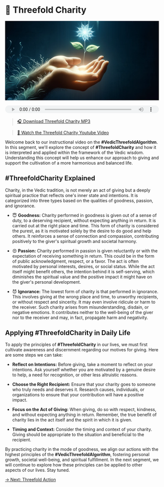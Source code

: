 # 🙏 Threefold Charity

![Threefold Charity](../img/ins-threefold-charity.png)

<audio src="https://indra.team/audio/indra/threefold-charity.mp3" controls style="width:100%;height:25px"></audio>

> [🎧 Download Threefold Charity MP3](https://indra.team/audio/indra/threefold-charity.mp3)

> [🍿 Watch the Threefold Charity Youtube Video](https://youtu.be/5c8Ab_xXH84)

Welcome back to our instructional video on the **#VedicThreefoldAlgorithm**. In this segment, we'll explore the concept of **#ThreefoldCharity** and how it is interpreted and applied within the framework of the Vedic wisdom. Understanding this concept will help us enhance our approach to giving and support the cultivation of a more harmonious and balanced life.

## #ThreefoldCharity Explained

Charity, in the Vedic tradition, is not merely an act of giving but a deeply spiritual practice that reflects one's inner state and intentions. It is categorized into three types based on the qualities of goodness, passion, and ignorance.

  - 😇 **Goodness:** Charity performed in goodness is given out of a sense of duty, to a deserving recipient, without expecting anything in return. It is carried out at the right place and time. This form of charity is considered the purest, as it is motivated solely by the desire to do good and help others. It reinforces a sense of connection and compassion, contributing positively to the giver's spiritual growth and societal harmony.

  - 😍 **Passion:** Charity performed in passion is given reluctantly or with the expectation of receiving something in return. This could be in the form of public acknowledgment, respect, or a favor. The act is often motivated by personal interests, desires, or social status. While the act itself might benefit others, the intention behind it is self-serving, which diminishes the spiritual value and the positive impact it might have on the giver's personal development.

  - 😈 **Ignorance:** The lowest form of charity is that performed in ignorance. This involves giving at the wrong place and time, to unworthy recipients, or without respect and sincerity. It may even involve ridicule or harm to the receiver. Such charity arises from misunderstanding, disdain, or negative emotions. It contributes neither to the well-being of the giver nor to the receiver and may, in fact, propagate harm and negativity.

## Applying #ThreefoldCharity in Daily Life

To apply the principles of **#ThreefoldCharity** in our lives, we must first cultivate awareness and discernment regarding our motives for giving. Here are some steps we can take:

  - **Reflect on Intentions:** Before giving, take a moment to reflect on your intentions. Ask yourself whether you are motivated by a genuine desire to help, a need for recognition, or other less altruistic reasons.

  - **Choose the Right Recipient:** Ensure that your charity goes to someone who truly needs and deserves it. Research causes, individuals, or organizations to ensure that your contribution will have a positive impact.

  - **Focus on the Act of Giving:** When giving, do so with respect, kindness, and without expecting anything in return. Remember, the true benefit of charity lies in the act itself and the spirit in which it is given.

  - **Timing and Context:** Consider the timing and context of your charity. Giving should be appropriate to the situation and beneficial to the recipient.

By practicing charity in the mode of goodness, we align our actions with the highest principles of the **#VedicThreefoldAlgorithm**, fostering personal growth, societal well-being, and spiritual fulfillment. In the next segment, we will continue to explore how these principles can be applied to other aspects of our lives. Stay tuned.

[→ Next: Threefold Action](threefold-action.md)
